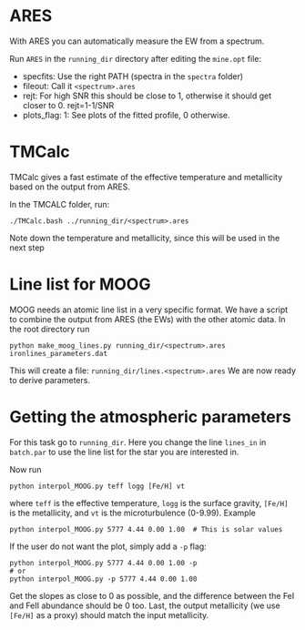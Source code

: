 # ARES
With ARES you can automatically measure the EW from a spectrum.

Run `ARES` in the `running_dir` directory after editing the `mine.opt` file:

   * specfits: Use the right PATH (spectra in the `spectra` folder)
   * fileout: Call it `<spectrum>.ares`
   * rejt: For high SNR this should be close to 1, otherwise it should get
   closer to 0. rejt=1-1/SNR
   * plots_flag: 1: See plots of the fitted profile, 0 otherwise.

# TMCalc
TMCalc gives a fast estimate of the effective temperature and metallicity
based on the output from ARES.

In the TMCALC folder, run:

    ./TMCalc.bash ../running_dir/<spectrum>.ares

Note down the temperature and metallicity, since this will be used in the next
step




# Line list for MOOG
MOOG needs an atomic line list in a very specific format. We have a script
to combine the output from ARES (the EWs) with the other atomic data.
In the root directory run

    python make_moog_lines.py running_dir/<spectrum>.ares ironlines_parameters.dat

This will create a file: `running_dir/lines.<spectrum>.ares`
We are now ready to derive parameters.







# Getting the atmospheric parameters
For this task go to `running_dir`. Here you change the line `lines_in`
in `batch.par` to use the line list for the star you are interested in.

Now run

    python interpol_MOOG.py teff logg [Fe/H] vt

where `teff` is the effective temperature, `logg` is the surface gravity,
`[Fe/H]` is the metallicity, and `vt` is the microturbulence (0-9.99).
Example

    python interpol_MOOG.py 5777 4.44 0.00 1.00  # This is solar values

If the user do not want the plot, simply add a `-p` flag:


    python interpol_MOOG.py 5777 4.44 0.00 1.00 -p
    # or
    python interpol_MOOG.py -p 5777 4.44 0.00 1.00

Get the slopes as close to 0 as possible, and the difference between
the FeI and FeII abundance should be 0 too. Last, the output metallicity (we
use `[Fe/H]` as a proxy) should match the input metallicity.
